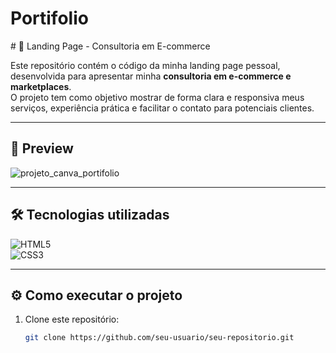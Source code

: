 <h1>Portifolio</h1>
# 🚀 Landing Page - Consultoria em E-commerce

Este repositório contém o código da minha landing page pessoal, desenvolvida para apresentar minha **consultoria em e-commerce e marketplaces**.  
O projeto tem como objetivo mostrar de forma clara e responsiva meus serviços, experiência prática e facilitar o contato para potenciais clientes.

---

## 📸 Preview
![projeto_canva_portifolio](https://github.com/user-attachments/assets/6d9190b0-3062-4ce5-8f4d-f8c8e6962a14)

---

## 🛠 Tecnologias utilizadas

![HTML5](https://img.shields.io/badge/HTML5-E34F26?style=for-the-badge&logo=html5&logoColor=white)  
![CSS3](https://img.shields.io/badge/CSS3-1572B6?style=for-the-badge&logo=css3&logoColor=white)  

---

## ⚙️ Como executar o projeto

1. Clone este repositório:
   ```bash
   git clone https://github.com/seu-usuario/seu-repositorio.git

